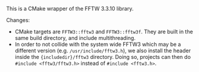 This is a CMake wrapper of the FFTW 3.3.10 library.

Changes:
- CMake targets are `FFTW3::fftw3` and `FFTW3::fftw3f`. They are built in the same build directory, and include multithreading.
- In order to not collide with the system wide FFTW3 which may be a different version (e.g. `/usr/include/fftw3.h`), we also install the header inside the `{includedir}/fftw3` directory. Doing so, projects can then do `#include <fftw3/fftw3.h>` instead of `#include <fftw3.h>`.
